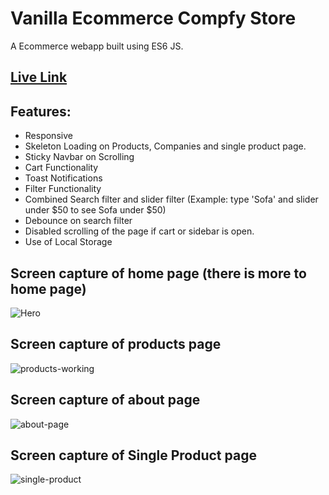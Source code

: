 # Vanilla Ecommerce Compfy Store

A Ecommerce webapp built using ES6 JS.

## [Live Link](https://vanilla-ecommerce-compfy.vercel.app/)

## Features:

- Responsive
- Skeleton Loading on Products, Companies and single product page.
- Sticky Navbar on Scrolling
- Cart Functionality
- Toast Notifications
- Filter Functionality
- Combined Search filter and slider filter
  (Example: type 'Sofa' and slider under $50 to see Sofa under $50)
- Debounce on search filter
- Disabled scrolling of the page if cart or sidebar is open.
- Use of Local Storage

## Screen capture of home page (there is more to home page)

![Hero](https://user-images.githubusercontent.com/113245457/200352324-7b028bc4-9e0c-431a-927c-19ee8333e4bb.JPG)

## Screen capture of products page

![products-working](https://user-images.githubusercontent.com/113245457/200352671-661799ad-d0ff-42ab-9151-95d0f40af827.JPG)

## Screen capture of about page

![about-page](https://user-images.githubusercontent.com/113245457/200353218-1f12d951-6488-45db-80fe-17249fb53b81.JPG)

## Screen capture of Single Product page

![single-product](https://user-images.githubusercontent.com/113245457/200352815-1641c6c3-b4e9-4833-916e-1d77666819b0.JPG)
